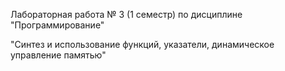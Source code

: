 

Лабораторная работа № 3 (1 семестр) по дисциплине "Программирование"

"Синтез и использование функций, указатели, динамическое управление памятью"
